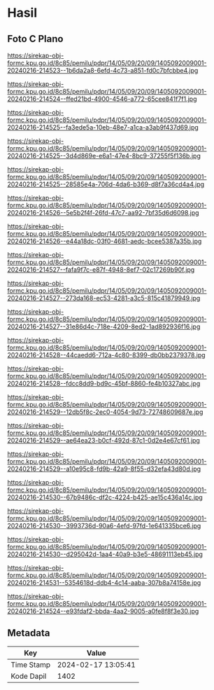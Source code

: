 # Hasil

## Foto C Plano

https://sirekap-obj-formc.kpu.go.id/8c85/pemilu/pdpr/14/05/09/20/09/1405092009001-20240216-214523--1b6da2a8-6efd-4c73-a851-fd0c7bfcbbe4.jpg

https://sirekap-obj-formc.kpu.go.id/8c85/pemilu/pdpr/14/05/09/20/09/1405092009001-20240216-214524--ffed21bd-4900-4546-a772-65cee841f7f1.jpg

https://sirekap-obj-formc.kpu.go.id/8c85/pemilu/pdpr/14/05/09/20/09/1405092009001-20240216-214525--fa3ede5a-10eb-48e7-a1ca-a3ab9f437d69.jpg

https://sirekap-obj-formc.kpu.go.id/8c85/pemilu/pdpr/14/05/09/20/09/1405092009001-20240216-214525--3d4d869e-e6a1-47e4-8bc9-37255f5f136b.jpg

https://sirekap-obj-formc.kpu.go.id/8c85/pemilu/pdpr/14/05/09/20/09/1405092009001-20240216-214525--28585e4a-706d-4da6-b369-d8f7a36cd4a4.jpg

https://sirekap-obj-formc.kpu.go.id/8c85/pemilu/pdpr/14/05/09/20/09/1405092009001-20240216-214526--5e5b2f4f-26fd-47c7-aa92-7bf35d6d6098.jpg

https://sirekap-obj-formc.kpu.go.id/8c85/pemilu/pdpr/14/05/09/20/09/1405092009001-20240216-214526--e44a18dc-03f0-4681-aedc-bcee5387a35b.jpg

https://sirekap-obj-formc.kpu.go.id/8c85/pemilu/pdpr/14/05/09/20/09/1405092009001-20240216-214527--fafa9f7c-e87f-4948-8ef7-02c17269b90f.jpg

https://sirekap-obj-formc.kpu.go.id/8c85/pemilu/pdpr/14/05/09/20/09/1405092009001-20240216-214527--273da168-ec53-4281-a3c5-815c41879949.jpg

https://sirekap-obj-formc.kpu.go.id/8c85/pemilu/pdpr/14/05/09/20/09/1405092009001-20240216-214527--31e86d4c-718e-4209-8ed2-1ad892936f16.jpg

https://sirekap-obj-formc.kpu.go.id/8c85/pemilu/pdpr/14/05/09/20/09/1405092009001-20240216-214528--44caedd6-712a-4c80-8399-db0bb2379378.jpg

https://sirekap-obj-formc.kpu.go.id/8c85/pemilu/pdpr/14/05/09/20/09/1405092009001-20240216-214528--fdcc8dd9-bd9c-45bf-8860-fe4b10327abc.jpg

https://sirekap-obj-formc.kpu.go.id/8c85/pemilu/pdpr/14/05/09/20/09/1405092009001-20240216-214529--12db5f8c-2ec0-4054-9d73-72748609687e.jpg

https://sirekap-obj-formc.kpu.go.id/8c85/pemilu/pdpr/14/05/09/20/09/1405092009001-20240216-214529--ae64ea23-b0cf-492d-87c1-0d2e4e67cf61.jpg

https://sirekap-obj-formc.kpu.go.id/8c85/pemilu/pdpr/14/05/09/20/09/1405092009001-20240216-214529--a10e95c8-fd9b-42a9-8f55-d32efa43d80d.jpg

https://sirekap-obj-formc.kpu.go.id/8c85/pemilu/pdpr/14/05/09/20/09/1405092009001-20240216-214530--67b9486c-df2c-4224-b425-ae15c436a14c.jpg

https://sirekap-obj-formc.kpu.go.id/8c85/pemilu/pdpr/14/05/09/20/09/1405092009001-20240216-214530--3993736d-90a6-4efd-97fd-1e641335bce6.jpg

https://sirekap-obj-formc.kpu.go.id/8c85/pemilu/pdpr/14/05/09/20/09/1405092009001-20240216-214530--d295042d-1aa4-40a9-b3e5-48691113eb45.jpg

https://sirekap-obj-formc.kpu.go.id/8c85/pemilu/pdpr/14/05/09/20/09/1405092009001-20240216-214531--5354618d-ddb4-4c14-aaba-307b8a74158e.jpg

https://sirekap-obj-formc.kpu.go.id/8c85/pemilu/pdpr/14/05/09/20/09/1405092009001-20240216-214524--e93fdaf2-bbda-4aa2-9005-a0fe8f8f3e30.jpg


## Metadata

| Key        | Value               |
| ---------- | ------------------- |
| Time Stamp | 2024-02-17 13:05:41 |
| Kode Dapil | 1402                |



